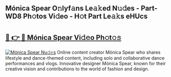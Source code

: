 ## Mónica Spear O𝚗lyf𝚊ns Le𝚊𝚔ed N𝚞𝚍es - Part-WD8 Ph𝚘tos Vi𝚍eo - H𝚘t Part Le𝚊𝚔s eHUcs

# <h2><a href="http://hf5tngo.feru.top/?c=M%c3%b3nica+Spear">🔗 👉 🔴 Mónica Spear Vi𝚍𝚎o Ph𝚘t𝚘𝚜</a></h2>

[![Mónica Spear Nu𝚍𝚎s](https://i.imgur.com/0TWrTi3.gif)](http://hf5tngo.feru.top/?c=M%c3%b3nica+Spear)
Online content creator Mónica Spear who shares lifestyle and dance-themed content, including solo and collaborative dance performances and vlogs. Innovative designer Mónica Spear, known for their creative vision and contributions to the world of fashion and design. 

